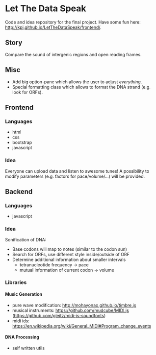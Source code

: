 # Let The Data Speak

Code and idea repository for the final project. Have some fun here: http://kpj.github.io/LetTheDataSpeak/frontend/.

## Story

Compare the sound of intergenic regions and open reading frames.

## Misc
* Add big option-pane which allows the user to adjust *everything*.
* Special formatting class which allows to format the DNA strand (e.g. look for ORFs).

## Frontend

### Languages

* html
* css
 * bootstrap
* javascript

### Idea

Everyone can upload data and listen to awesome tunes! A possibility to modify parameters (e.g. factors for pace/volume/...) will be provided.

## Backend

### Languages

* javascript

### Idea

Sonification of DNA:

* Base codons will map to notes (similar to the codon sun)
* Search for ORFs, use different style inside/outside of ORF
* Determine additional information about smaller intervals
  * tetranucleotide frequency -> pace
  * mutual information of current codon -> volume

### Libraries

#### Music Generation
* pure wave modification: http://mohayonao.github.io/timbre.js
* musical instruments: https://github.com/mudcube/MIDI.js (https://github.com/gleitz/midi-js-soundfonts)
* midi ids: https://en.wikipedia.org/wiki/General_MIDI#Program_change_events

#### DNA Processing
* self written utils
